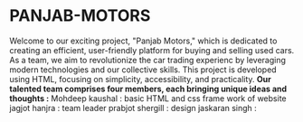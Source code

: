 # PANJAB-MOTORS
Welcome to our exciting project, "Panjab Motors," which is dedicated to creating an efficient, user-friendly platform for buying and selling used cars. As a team, we aim to revolutionize the car trading experienc
by leveraging modern technologies and our collective skills. This project is developed using HTML, focusing on simplicity, accessibility, and practicality.
**Our talented team comprises four members, each bringing unique ideas and thoughts :**
Mohdeep kaushal : basic HTML and css frame work of website
jagjot hanjra : team leader
prabjot shergill : design 
jaskaran singh :
